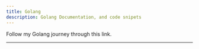 ```yaml
---
title: Golang
description: Golang Documentation, and code snipets
---
```

Follow my Golang journey through this link.

__________
